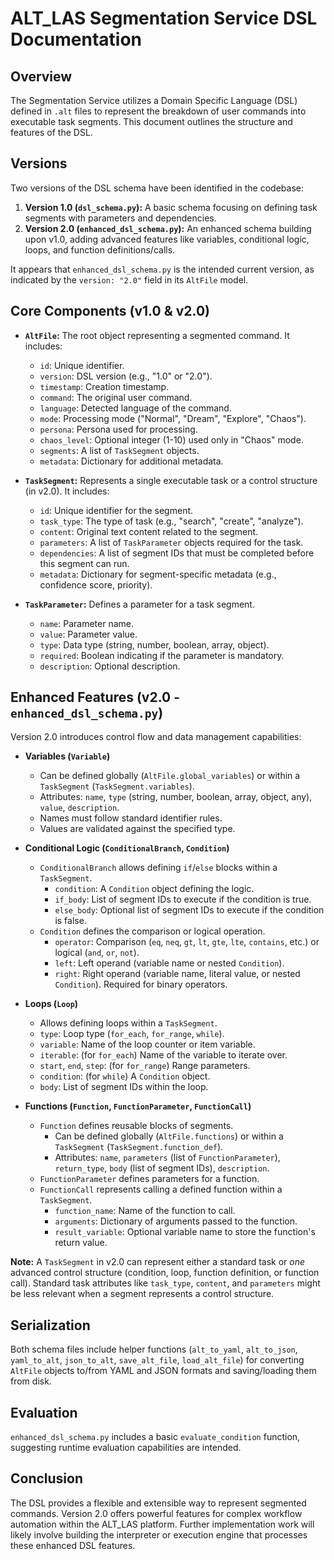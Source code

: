 # ALT_LAS Segmentation Service DSL Documentation

## Overview

The Segmentation Service utilizes a Domain Specific Language (DSL) defined in `.alt` files to represent the breakdown of user commands into executable task segments. This document outlines the structure and features of the DSL.

## Versions

Two versions of the DSL schema have been identified in the codebase:

1.  **Version 1.0 (`dsl_schema.py`):** A basic schema focusing on defining task segments with parameters and dependencies.
2.  **Version 2.0 (`enhanced_dsl_schema.py`):** An enhanced schema building upon v1.0, adding advanced features like variables, conditional logic, loops, and function definitions/calls.

It appears that `enhanced_dsl_schema.py` is the intended current version, as indicated by the `version: "2.0"` field in its `AltFile` model.

## Core Components (v1.0 & v2.0)

-   **`AltFile`:** The root object representing a segmented command. It includes:
    -   `id`: Unique identifier.
    -   `version`: DSL version (e.g., "1.0" or "2.0").
    -   `timestamp`: Creation timestamp.
    -   `command`: The original user command.
    -   `language`: Detected language of the command.
    -   `mode`: Processing mode ("Normal", "Dream", "Explore", "Chaos").
    -   `persona`: Persona used for processing.
    -   `chaos_level`: Optional integer (1-10) used only in "Chaos" mode.
    -   `segments`: A list of `TaskSegment` objects.
    -   `metadata`: Dictionary for additional metadata.

-   **`TaskSegment`:** Represents a single executable task or a control structure (in v2.0). It includes:
    -   `id`: Unique identifier for the segment.
    -   `task_type`: The type of task (e.g., "search", "create", "analyze").
    -   `content`: Original text content related to the segment.
    -   `parameters`: A list of `TaskParameter` objects required for the task.
    -   `dependencies`: A list of segment IDs that must be completed before this segment can run.
    -   `metadata`: Dictionary for segment-specific metadata (e.g., confidence score, priority).

-   **`TaskParameter`:** Defines a parameter for a task segment.
    -   `name`: Parameter name.
    -   `value`: Parameter value.
    -   `type`: Data type (string, number, boolean, array, object).
    -   `required`: Boolean indicating if the parameter is mandatory.
    -   `description`: Optional description.

## Enhanced Features (v2.0 - `enhanced_dsl_schema.py`)

Version 2.0 introduces control flow and data management capabilities:

-   **Variables (`Variable`)**
    -   Can be defined globally (`AltFile.global_variables`) or within a `TaskSegment` (`TaskSegment.variables`).
    -   Attributes: `name`, `type` (string, number, boolean, array, object, any), `value`, `description`.
    -   Names must follow standard identifier rules.
    -   Values are validated against the specified type.

-   **Conditional Logic (`ConditionalBranch`, `Condition`)**
    -   `ConditionalBranch` allows defining `if`/`else` blocks within a `TaskSegment`.
        -   `condition`: A `Condition` object defining the logic.
        -   `if_body`: List of segment IDs to execute if the condition is true.
        -   `else_body`: Optional list of segment IDs to execute if the condition is false.
    -   `Condition` defines the comparison or logical operation.
        -   `operator`: Comparison (`eq`, `neq`, `gt`, `lt`, `gte`, `lte`, `contains`, etc.) or logical (`and`, `or`, `not`).
        -   `left`: Left operand (variable name or nested `Condition`).
        -   `right`: Right operand (variable name, literal value, or nested `Condition`). Required for binary operators.

-   **Loops (`Loop`)**
    -   Allows defining loops within a `TaskSegment`.
    -   `type`: Loop type (`for_each`, `for_range`, `while`).
    -   `variable`: Name of the loop counter or item variable.
    -   `iterable`: (for `for_each`) Name of the variable to iterate over.
    -   `start`, `end`, `step`: (for `for_range`) Range parameters.
    -   `condition`: (for `while`) A `Condition` object.
    -   `body`: List of segment IDs within the loop.

-   **Functions (`Function`, `FunctionParameter`, `FunctionCall`)**
    -   `Function` defines reusable blocks of segments.
        -   Can be defined globally (`AltFile.functions`) or within a `TaskSegment` (`TaskSegment.function_def`).
        -   Attributes: `name`, `parameters` (list of `FunctionParameter`), `return_type`, `body` (list of segment IDs), `description`.
    -   `FunctionParameter` defines parameters for a function.
    -   `FunctionCall` represents calling a defined function within a `TaskSegment`.
        -   `function_name`: Name of the function to call.
        -   `arguments`: Dictionary of arguments passed to the function.
        -   `result_variable`: Optional variable name to store the function's return value.

**Note:** A `TaskSegment` in v2.0 can represent either a standard task or *one* advanced control structure (condition, loop, function definition, or function call). Standard task attributes like `task_type`, `content`, and `parameters` might be less relevant when a segment represents a control structure.

## Serialization

Both schema files include helper functions (`alt_to_yaml`, `alt_to_json`, `yaml_to_alt`, `json_to_alt`, `save_alt_file`, `load_alt_file`) for converting `AltFile` objects to/from YAML and JSON formats and saving/loading them from disk.

## Evaluation

`enhanced_dsl_schema.py` includes a basic `evaluate_condition` function, suggesting runtime evaluation capabilities are intended.

## Conclusion

The DSL provides a flexible and extensible way to represent segmented commands. Version 2.0 offers powerful features for complex workflow automation within the ALT_LAS platform. Further implementation work will likely involve building the interpreter or execution engine that processes these enhanced DSL features.

